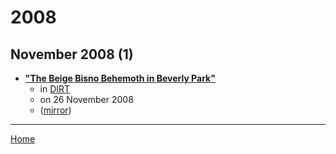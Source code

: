 # 2008

## November 2008 (1)

 - [**"The Beige Bisno Behemoth in Beverly Park"**](https://www.dirt.com/more-dirt/real-estate-listings/the-beige-bisno-behemoth-in-beverly-park-1203475365/)
    - in [DIRT](../../../publications/a-e/dirt/index.md)
    - on 26 November 2008
    - ([mirror](https://web.archive.org/web/*/https://www.dirt.com/more-dirt/real-estate-listings/the-beige-bisno-behemoth-in-beverly-park-1203475365/))

----

[Home](../index.md)
